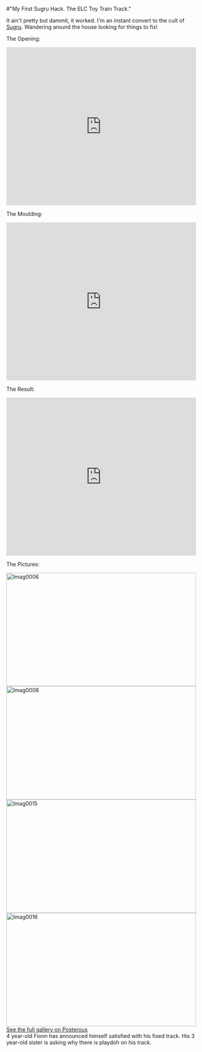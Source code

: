 #"My First Sugru Hack. The ELC Toy Train Track."


 <p>It ain't pretty but dammit, it worked. I'm an instant convert to the cult of <a href="http://sugru.com/">Sugru</a>. Wandering around the house looking for things to fix!</p>
<p>The Opening:</p>
<p><iframe src="http://www.youtube.com/embed/xPmm09wWDJI?wmode=transparent" allowfullscreen frameborder="0" height="417" width="500"></iframe></p>
<p></p>
<p>The Moulding:</p>
<p><iframe src="http://www.youtube.com/embed/vHm8A5IBiZw?wmode=transparent" allowfullscreen frameborder="0" height="417" width="500"></iframe></p>
<p></p>
<p>The Result:</p>
<p><iframe src="http://www.youtube.com/embed/JmlZycwiG6Y?wmode=transparent" allowfullscreen frameborder="0" height="417" width="500"></iframe></p>
<p></p>
<p>The Pictures:</p>
<p><div class='p_embed p_image_embed'>
<a href="http://getfile7.posterous.com/getfile/files.posterous.com/temp-2010-06-27/rDfJmrnxzrgoHpeEHyjBtxrxAtipuBCssvbpJDecEdbuyrwkdEBkyCCwFvtG/IMAG0006.jpg.scaled1000.jpg"><img alt="Imag0006" height="299" src="http://getfile4.posterous.com/getfile/files.posterous.com/temp-2010-06-27/rDfJmrnxzrgoHpeEHyjBtxrxAtipuBCssvbpJDecEdbuyrwkdEBkyCCwFvtG/IMAG0006.jpg.scaled500.jpg" width="500" /></a>
<a href="http://getfile4.posterous.com/getfile/files.posterous.com/temp-2010-06-27/AhrtjFFgAFHenykHovyIpGsvCFoAuCyodkrujvBGyHHFgtbhwkCeGfHGnhcw/IMAG0008.jpg.scaled1000.jpg"><img alt="Imag0008" height="299" src="http://getfile0.posterous.com/getfile/files.posterous.com/temp-2010-06-27/AhrtjFFgAFHenykHovyIpGsvCFoAuCyodkrujvBGyHHFgtbhwkCeGfHGnhcw/IMAG0008.jpg.scaled500.jpg" width="500" /></a>
<a href="http://getfile2.posterous.com/getfile/files.posterous.com/temp-2010-06-27/HCgaanmmbHbEjsxDyeqtgAkmyAJbtkBnfaGydFFIHfBtsCGCGpFpwvknElkJ/IMAG0015.jpg.scaled1000.jpg"><img alt="Imag0015" height="299" src="http://getfile0.posterous.com/getfile/files.posterous.com/temp-2010-06-27/HCgaanmmbHbEjsxDyeqtgAkmyAJbtkBnfaGydFFIHfBtsCGCGpFpwvknElkJ/IMAG0015.jpg.scaled500.jpg" width="500" /></a>
<a href="http://getfile9.posterous.com/getfile/files.posterous.com/temp-2010-06-27/fpyicBjCcHkrFqCafiwnCyCdjyEBqAEkmBipBmDIkajgIurFwsxImIhczomw/IMAG0016.jpg.scaled1000.jpg"><img alt="Imag0016" height="299" src="http://getfile3.posterous.com/getfile/files.posterous.com/temp-2010-06-27/fpyicBjCcHkrFqCafiwnCyCdjyEBqAEkmBipBmDIkajgIurFwsxImIhczomw/IMAG0016.jpg.scaled500.jpg" width="500" /></a>
<div class='p_see_full_gallery'><a href="http://conoroneill.posterous.com/my-first-sugru-hack-the-elc-toy-train-track">See the full gallery on Posterous</a></div>
</div>
4 year-old Fionn has announced himself satisfied with his fixed track. His 3 year-old sister is asking why there is playdoh on his track.</p>
 